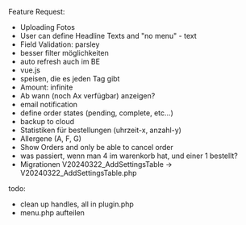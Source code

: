 Feature Request:

- Uploading Fotos
- User can define Headline Texts and "no menu" - text
- Field Validation: parsley
- besser filter möglichkeiten
- auto refresh auch im BE
- vue.js
- speisen, die es jeden Tag gibt
- Amount: infinite 
- Ab wann (noch Ax verfügbar) anzeigen?
- email notification
- define order states (pending, complete, etc...)
- backup to cloud
- Statistiken für bestellungen (uhrzeit-x, anzahl-y)
- Allergene (A, F, G)
- Show Orders and only be able to cancel order
- was passiert, wenn man 4 im warenkorb hat, und einer 1 bestellt?
- Migrationen V20240322_AddSettingsTable -> V20240322_AddSettingsTable.php

todo:
- clean up handles, all in plugin.php
- menu.php aufteilen